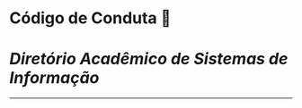 # Código de Conduta 📜
***Diretório Acadêmico de Sistemas de Informação***
======================



-----
